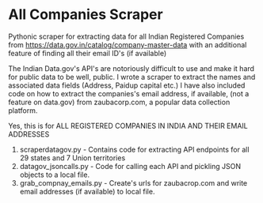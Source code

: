 # All Companies Scraper
Pythonic scraper for extracting data for all Indian Registered Companies from https://data.gov.in/catalog/company-master-data with an additional feature of finding all their email ID's (if available)

The Indian Data.gov's API's are notoriously difficult to use and make it hard for public data to be well, public. I wrote a scraper to extract the names and associated data fields (Address, Paidup capital etc.) I have also included code on how to extract the companies's email address, if available, (not a feature on data.gov) from zaubacorp.com, a popular data collection platform. 

Yes, this is for ALL REGISTERED COMPANIES IN INDIA AND THEIR EMAIL ADDRESSES

1) scraperdatagov.py - Contains code for extracting API endpoints for all 29 states and 7 Union territories
2) datagov_jsoncalls.py - Code for calling each API and pickling JSON objects to a local file.
3) grab_compnay_emails.py - Create's urls for zaubacrop.com and write email addresses (if available) to local file.
